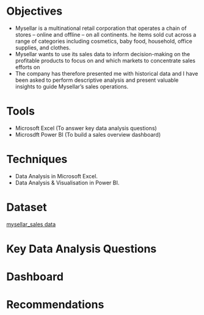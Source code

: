 # Objectives 
- Mysellar is a multinational retail corporation that operates a chain of stores – online and offline – on all continents. he items sold cut across a range of categories including cosmetics, baby food, household, office supplies, and clothes.
- Mysellar wants to use its sales data to inform decision-making on the profitable products to focus on and which markets to concentrate sales efforts on
- The company has therefore presented me with historical data and I have been asked to perform descriptive analysis and present valuable insights to guide Mysellar’s sales operations.

# Tools 
- Microsoft Excel (To answer key data analysis questions)
- Microsdft Power BI (To build a sales overview dashboard)

# Techniques 
- Data Analysis in Microsoft Excel.
- Data Analysis & Visualisation in Power BI.

# Dataset
<a href = "https://docs.google.com/spreadsheets/d/1McblEMqis1e4SewjVeDXn2qNp_8-FGFJ/edit?usp=sharing&ouid=116957374274900170269&rtpof=true&sd=true"> mysellar_sales data  </a>

# Key Data Analysis Questions 

# Dashboard 

# Recommendations 
